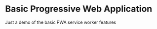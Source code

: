 # Basic Progressive Web Application

Just a demo of the basic PWA service worker features

<!-- https://www.pwabuilder.com -->
<!-- https://www.pwabuilder.com/imageGenerator -->

<!-- git remote add origin https://github.com/sarbanandadev/PWA-App.git -->
<!-- git push https://github.com/sarbanandadev/PWA-App.git -->
<!-- username: sarbanandadev -->
<!-- password: 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 -->
<!-- git pull https://github.com/sarbanandadev/PWA-App.git -->

<!-- https://sarbanandadev.github.io/PWA-App/ -->

